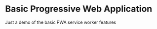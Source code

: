 # Basic Progressive Web Application

Just a demo of the basic PWA service worker features

<!-- https://www.pwabuilder.com -->
<!-- https://www.pwabuilder.com/imageGenerator -->

<!-- git remote add origin https://github.com/sarbanandadev/PWA-App.git -->
<!-- git push https://github.com/sarbanandadev/PWA-App.git -->
<!-- username: sarbanandadev -->
<!-- password: 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 -->
<!-- git pull https://github.com/sarbanandadev/PWA-App.git -->

<!-- https://sarbanandadev.github.io/PWA-App/ -->

